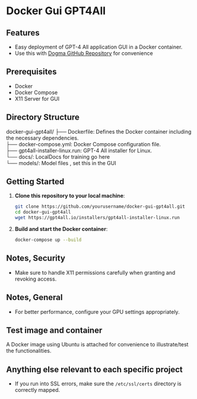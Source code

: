 # Docker Gui GPT4All

## Features

- Easy deployment of GPT-4 All application GUI in a Docker container.
- Use this with [Dogma GitHub Repository](https://github.com/williamblair333/dogma) for convenience

## Prerequisites

- Docker
- Docker Compose
- X11 Server for GUI

## Directory Structure

docker-gui-gpt4all/
├── Dockerfile: Defines the Docker container including the necessary dependencies.  
├── docker-compose.yml: Docker Compose configuration file.  
├── gpt4all-installer-linux.run: GPT-4 All installer for Linux.  
└── docs/: LocalDocs for training go here  
└── models/: Model files , set this in the GUI  


## Getting Started

1. **Clone this repository to your local machine**:
    ```bash
    git clone https://github.com/yourusername/docker-gui-gpt4all.git
    cd docker-gui-gpt4all
    wget https://gpt4all.io/installers/gpt4all-installer-linux.run
    ```
2. **Build and start the Docker container**:
    ```bash
    docker-compose up --build
    ```

## Notes, Security

- Make sure to handle X11 permissions carefully when granting and revoking access.

## Notes, General

- For better performance, configure your GPU settings appropriately.

## Test image and container

A Docker image using Ubuntu is attached for convenience to illustrate/test the functionalities.

## Anything else relevant to each specific project

- If you run into SSL errors, make sure the `/etc/ssl/certs` directory is correctly mapped.
